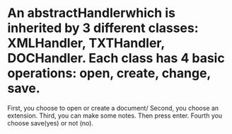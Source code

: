 # An abstractHandlerwhich is inherited by 3 different classes: XMLHandler, TXTHandler, DOCHandler. Each class has 4 basic operations: open, create, change, save.
First, you choose to open or create a document/
Second, you choose an extension.
Third, you can make some notes. Then press enter.
Fourth you choose save(yes) or not (no).
